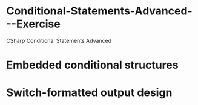 # Conditional-Statements-Advanced---Exercise
CSharp Conditional Statements Advanced 
# Embedded conditional structures
# Switch-formatted output design
